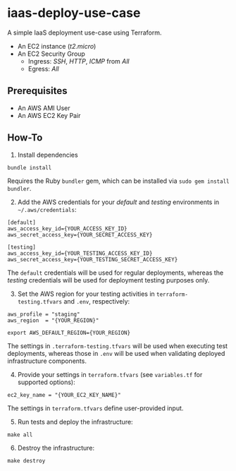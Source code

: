 # iaas-deploy-use-case

A simple IaaS deployment use-case using Terraform.

- An EC2 instance (*t2.micro*)
- An EC2 Security Group
    - Ingress: *SSH*, *HTTP*, *ICMP* from *All*
    - Egress: *All*

## Prerequisites

- An AWS AMI User
- An AWS EC2 Key Pair

## How-To

1. Install dependencies

```
bundle install
```

Requires the Ruby `bundler` gem, which can be installed via `sudo gem install bundler`.

2. Add the AWS credentials for your *default* and *testing* environments in `~/.aws/credentials`:

```
[default]
aws_access_key_id={YOUR_ACCESS_KEY_ID}
aws_secret_access_key={YOUR_SECRET_ACCESS_KEY}

[testing]
aws_access_key_id={YOUR_TESTING_ACCESS_KEY_ID}
aws_secret_access_key={YOUR_TESTING_SECRET_ACCESS_KEY}
```

The `default` credentials will be used for regular deployments, whereas the *testing* credentials will be used for deployment testing purposes only.

3. Set the AWS region for your testing activities in `terraform-testing.tfvars` and `.env`, respectively:

```
aws_profile = "staging"
aws_region  = "{YOUR_REGION}"
```

```
export AWS_DEFAULT_REGION={YOUR_REGION}
```

The settings in `.terraform-testing.tfvars` will be used when executing test deployments, whereas those in `.env` will be used when validating deployed infrastructure components.

4. Provide your settings in `terraform.tfvars` (see `variables.tf` for supported options):

```
ec2_key_name = "{YOUR_EC2_KEY_NAME}"
```

The settings in `terraform.tfvars` define user-provided input.

5. Run tests and deploy the infrastructure:

```
make all
```

6. Destroy the infrastructure:

```
make destroy
```